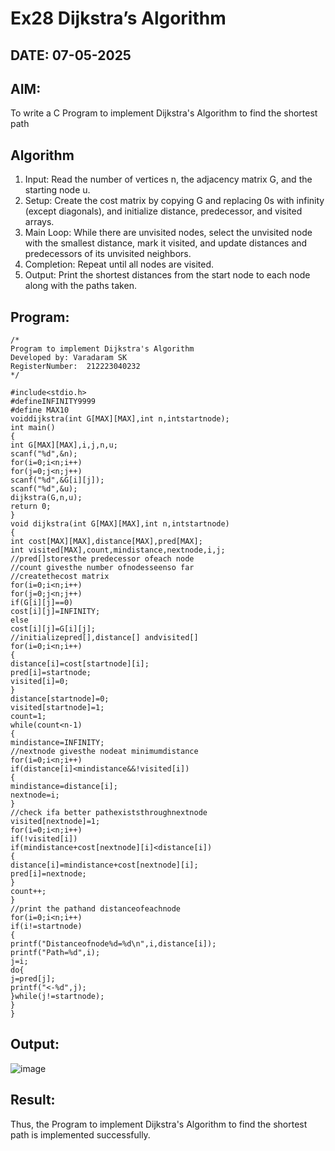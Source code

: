 # Ex28 Dijkstra’s Algorithm
## DATE: 07-05-2025
## AIM:
To write a C Program to implement Dijkstra's Algorithm to find the shortest path

## Algorithm
1. Input: Read the number of vertices n, the adjacency matrix G, and the starting node u.
2. Setup: Create the cost matrix by copying G and replacing 0s with infinity (except diagonals), and initialize distance, predecessor, and visited arrays.
3. Main Loop: While there are unvisited nodes, select the unvisited node with the smallest distance, mark it visited, and update distances and predecessors of its unvisited neighbors.
4. Completion: Repeat until all nodes are visited.
5. Output: Print the shortest distances from the start node to each node along with the paths taken.

## Program:
```
/*
Program to implement Dijkstra's Algorithm 
Developed by: Varadaram SK
RegisterNumber:  212223040232
*/

#include<stdio.h>
#defineINFINITY9999
#define MAX10
voiddijkstra(int G[MAX][MAX],int n,intstartnode);
int main()
{
int G[MAX][MAX],i,j,n,u;
scanf("%d",&n);
for(i=0;i<n;i++)
for(j=0;j<n;j++)
scanf("%d",&G[i][j]);
scanf("%d",&u);
dijkstra(G,n,u);
return 0;
}
void dijkstra(int G[MAX][MAX],int n,intstartnode)
{
int cost[MAX][MAX],distance[MAX],pred[MAX];
int visited[MAX],count,mindistance,nextnode,i,j;
//pred[]storesthe predecessor ofeach node
//count givesthe number ofnodesseenso far
//createthecost matrix
for(i=0;i<n;i++)
for(j=0;j<n;j++)
if(G[i][j]==0)
cost[i][j]=INFINITY;
else
cost[i][j]=G[i][j];
//initializepred[],distance[] andvisited[]
for(i=0;i<n;i++)
{
distance[i]=cost[startnode][i];
pred[i]=startnode;
visited[i]=0;
}
distance[startnode]=0;
visited[startnode]=1;
count=1;
while(count<n-1)
{
mindistance=INFINITY;
//nextnode givesthe nodeat minimumdistance
for(i=0;i<n;i++)
if(distance[i]<mindistance&&!visited[i])
{
mindistance=distance[i];
nextnode=i;
}
//check ifa better pathexiststhroughnextnode
visited[nextnode]=1;
for(i=0;i<n;i++)
if(!visited[i])
if(mindistance+cost[nextnode][i]<distance[i])
{
distance[i]=mindistance+cost[nextnode][i];
pred[i]=nextnode;
}
count++;
}
//print the pathand distanceofeachnode
for(i=0;i<n;i++)
if(i!=startnode)
{
printf("Distanceofnode%d=%d\n",i,distance[i]);
printf("Path=%d",i);
j=i;
do{
j=pred[j];
printf("<-%d",j);
}while(j!=startnode);
}
}

```

## Output:


![image](https://github.com/user-attachments/assets/b9e8af83-ac78-4c69-8dd1-4b2ea8099284)


## Result:
Thus, the Program to implement Dijkstra's Algorithm to find the shortest path is implemented successfully.
